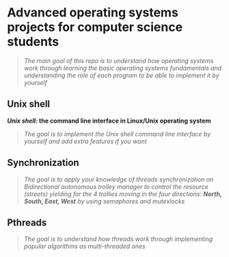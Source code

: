 # Advanced operating systems projects for computer science students

> _The main goal of this repo is to understand how operating systems work through learning the basic operating systems fundamentals and understanding the role of each program to be able to implement it by yourself_


## Unix shell

**_Unix shell_: the command line interface in Linux/Unix operating system**
>_The goal is to implement the Unix shell command line interface by yourself and add extra features if you want_

## Synchronization
>_The goal is to apply your knowledge of threads synchronization on Bidirectional autonomous trolley manager to control the resource (streets) yielding for the 4 trollies moving in the four directions: **North, South, East, West** by using semaphores and mutexlocks_

## Pthreads
>_The goal is to understand how threads work through implementing popular algorithms as multi-threaded ones_


